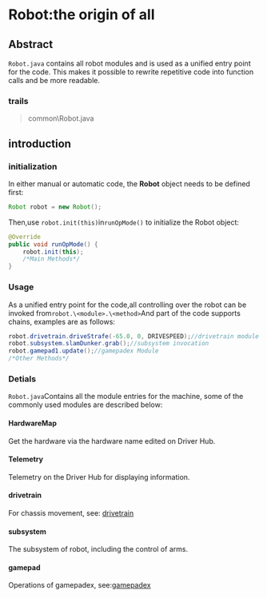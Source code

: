 # Robot:the origin of all

## Abstract

```Robot.java``` contains all robot modules and is used as a unified entry point for the code. This makes it possible to rewrite repetitive code into function calls and be more readable.
### trails

> common\Robot.java
## introduction
### initialization
In either manual or automatic code, the **Robot** object needs to be defined first:
```java
Robot robot = new Robot();
```
Then,use ```robot.init(this)```in```runOpMode()``` to initialize the Robot object:

```java
@Override
public void runOpMode() {
    robot.init(this);
    /*Main Methods*/
}
```
### Usage
As a unified entry point for the code,all controlling over the robot can be invoked from```robot.\<module>.\<method>```And part of the code supports chains, examples are as follows:

```java
robot.drivetrain.driveStrafe(-65.0, 0, DRIVESPEED);//drivetrain module
robot.subsystem.slamDunker.grab();//subsystem invocation
robot.gamepad1.update();//gamepadex Module
/*Other Methods*/
```
### Detials
```Robot.java```Contains all the module entries for the machine, some of the commonly used modules are described below:
#### HardwareMap
Get the hardware via the hardware name edited on Driver Hub.
#### Telemetry
Telemetry on the Driver Hub for displaying information.
#### drivetrain
For chassis movement, see: [drivetrain](drivetrain.md)
#### subsystem
The subsystem of robot, including the control of arms.
#### gamepad
Operations of gamepadex, see:[gamepadex](gamepadex.md)
